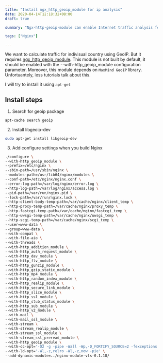 ```yaml
---
title: "Install ngx_http_geoip_module for ip analysis"
date: 2020-04-14T12:18:32+08:00
draft: true

summary: "Ngx-http-geoip-module can enable Internet traffic analysis for indivisual conuntry."

tags: ["Nginx"]

---
```


We want to calculate traffic for indivisual country using GeoIP. But it requires [ngx_http_geoip_module](http://nginx.org/en/docs/http/ngx_http_geoip_module.html). This module is not built by default, it should be enabled with the --with-http_geoip_module configuration parameter. Moreover, this module depends on `MaxMind GeoIP` library. Unfortuantely, less tutorials talk about this.

I will try to install it using `apt-get`

## Install steps

1. Search for geoip package
```bash
apt-cache search geoip
```

2. Install libgeoip-dev
```bash
sudo apt-get install libgeoip-dev
```

3. Add configure settings when you build Nginx
```bash
./configure \
--with-http_geoip_module \
--prefix=/etc/nginx \
--sbin-path=/usr/sbin/nginx \
--modules-path=/usr/lib64/nginx/modules \
--conf-path=/etc/nginx/nginx.conf \
--error-log-path=/var/log/nginx/error.log \
--http-log-path=/var/log/nginx/access.log \
--pid-path=/var/run/nginx.pid \
--lock-path=/var/run/nginx.lock \
--http-client-body-temp-path=/var/cache/nginx/client_temp \
--http-proxy-temp-path=/var/cache/nginx/proxy_temp \
--http-fastcgi-temp-path=/var/cache/nginx/fastcgi_temp \
--http-uwsgi-temp-path=/var/cache/nginx/uwsgi_temp \
--http-scgi-temp-path=/var/cache/nginx/scgi_temp \
--user=www-data \
--group=www-data \
--with-compat \
--with-file-aio \
--with-threads \
--with-http_addition_module \
--with-http_auth_request_module \
--with-http_dav_module \
--with-http_flv_module \
--with-http_gunzip_module \
--with-http_gzip_static_module \
--with-http_mp4_module \
--with-http_random_index_module \
--with-http_realip_module \
--with-http_secure_link_module \
--with-http_slice_module \
--with-http_ssl_module \
--with-http_stub_status_module \
--with-http_sub_module \
--with-http_v2_module \
--with-mail \
--with-mail_ssl_module \
--with-stream \
--with-stream_realip_module \
--with-stream_ssl_module \
--with-stream_ssl_preread_module \
--with-http_geoip_module \
--with-cc-opt='-O2 -g -pipe -Wall -Wp,-D_FORTIFY_SOURCE=2 -fexceptions -fstack-protector-strong --param=ssp-buffer-size=4 -grecord-gcc-switches -m64 -mtune=generic -fPIC' \
--with-ld-opt='-Wl,-z,relro -Wl,-z,now -pie' \
--add-dynamic-module=../nginx-module-vts-0.1.18/
```

